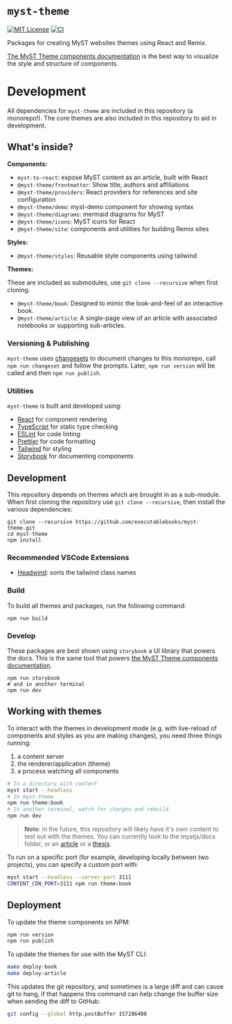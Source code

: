 # `myst-theme`

[![MIT License](https://img.shields.io/badge/license-MIT-blue.svg)](https://github.com/executablebooks/myst-theme/blob/main/LICENSE)
[![CI](https://github.com/executablebooks/myst-theme/workflows/CI/badge.svg)](https://github.com/executablebooks/myst-theme/actions)

Packages for creating MyST websites themes using React and Remix.

[The MyST Theme components documentation](https://executablebooks.github.io/myst-theme/?path=/docs/components-introduction--docs) is the best way to visualize the style and structure of components.

# Development

All dependencies for `myst-theme` are included in this repository (a monorepo!).
The core themes are also included in this repository to aid in development.

## What's inside?

**Components:**

- `myst-to-react`: expose MyST content as an article, built with React
- `@myst-theme/frontmatter`: Show title, authors and affiliations
- `@myst-theme/providers`: React providers for references and site configuration
- `@myst-theme/demo`: myst-demo component for showing syntax
- `@myst-theme/diagrams`: mermaid diagrams for MyST
- `@myst-theme/icons`: MyST icons for React
- `@myst-theme/site`: components and utilities for building Remix sites

**Styles:**

- `@myst-theme/styles`: Reusable style components using tailwind

**Themes:**

These are included as submodules, use `git clone --recursive` when first cloning.

- `@myst-theme/book`: Designed to mimic the look-and-feel of an interactive book.
- `@myst-theme/article`: A single-page view of an article with associated notebooks or supporting sub-articles.

### Versioning & Publishing

`myst-theme` uses [changesets](https://github.com/changesets/changesets) to document changes to this monorepo, call `npm run changeset` and follow the prompts. Later, `npm run version` will be called and then `npm run publish`.

### Utilities

`myst-theme` is built and developed using:

- [React](https://reactjs.org/) for component rendering
- [TypeScript](https://www.typescriptlang.org/) for static type checking
- [ESLint](https://eslint.org/) for code linting
- [Prettier](https://prettier.io) for code formatting
- [Tailwind](https://tailwindcss.com/) for styling
- [Storybook](https://storybook.js.org/) for documenting components

## Development

This repository depends on themes which are brought in as a sub-module.
When first cloning the repository use `git clone --recursive`,
then install the various dependencies:

```
git clone --recursive https://github.com/executablebooks/myst-theme.git
cd myst-theme
npm install
```

### Recommended VSCode Extensions

- [Headwind](https://marketplace.visualstudio.com/items?itemName=heybourn.headwind): sorts the tailwind class names

### Build

To build all themes and packages, run the following command:

```
npm run build
```

### Develop

These packages are best shown using `storybook` a UI library that powers the docs.
This is the same tool that powers [the MyST Theme components documentation](https://executablebooks.github.io/myst-theme/?path=/docs/components-introduction--docs).

```
npm run storybook
# and in another terminal
npm run dev
```

## Working with themes

To interact with the themes in development mode (e.g. with live-reload of components and styles as you are making changes), you need three things running:

1. a content server
2. the renderer/application (theme)
3. a process watching all components

```bash
# In a directory with content
myst start --headless
# In myst-theme
npm run theme:book
# In another terminal, watch for changes and rebuild
npm run dev
```

> **Note**: in the future, this repository will likely have it's own content to test out with the themes.
> You can currently look to the mystjs/docs folder, or an [article](https://github.com/simpeg/tle-finitevolume) or a [thesis](https://github.com/rowanc1/phd-thesis).

To run on a specific port (for example, developing locally between two projects), you can specify a custom port with:

```bash
myst start --headless --server-port 3111
CONTENT_CDN_PORT=3111 npm run theme:book
```

## Deployment

To update the theme components on NPM:

```bash
npm run version
npm run publish
```

To update the themes for use with the MyST CLI:

```bash
make deploy-book
make deploy-article
```

This updates the git repository, and sometimes is a large diff and can cause git to hang, if that happens this command can help change the buffer size when sending the diff to GitHub:

```bash
git config --global http.postBuffer 157286400
```
